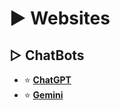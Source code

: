 # ► Websites

## ▷ ChatBots

* ⭐ **[ChatGPT](https://chat.openai.com)**
* ⭐ **[Gemini](https://gemini.google.com)**
